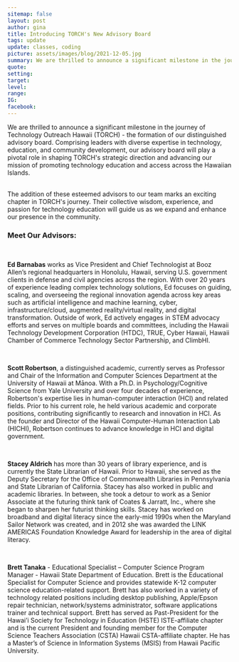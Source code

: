 ```yaml
---
sitemap: false
layout: post
author: gina
title: Introducing TORCH's New Advisory Board
tags: update
update: classes, coding
picture: assets/images/blog/2021-12-05.jpg
summary: We are thrilled to announce a significant milestone in the journey of Technology Outreach Hawaii (TORCH) - the formation of our distinguished advisory board.
quote: 
setting:
target:
level:
range:
IG:
facebook:
---
```

We are thrilled to announce a significant milestone in the journey of Technology Outreach Hawaii (TORCH) - the formation of our distinguished advisory board. Comprising leaders with diverse expertise in technology, education, and community development, our advisory board will play a pivotal role in shaping TORCH's strategic direction and advancing our mission of promoting technology education and access across the Hawaiian Islands.

<br/>
The addition of these esteemed advisors to our team marks an exciting chapter in TORCH's journey. Their collective wisdom, experience, and passion for technology education will guide us as we expand and enhance our presence in the community.


<br/>

### Meet Our Advisors:

<br/>

<strong>Ed Barnabas</strong> works as Vice President and Chief Technologist at Booz Allen’s regional headquarters in Honolulu, Hawaii, serving U.S. government clients in defense and civil agencies across the region. With over 20 years of experience leading complex technology solutions, Ed focuses on guiding, scaling, and overseeing the regional innovation agenda across key areas such as artificial intelligence and machine learning, cyber, infrastructure/cloud, augmented reality/virtual reality, and digital transformation. Outside of work, Ed actively engages in STEM advocacy efforts and serves on multiple boards and committees, including the Hawaii Technology Development Corporation (HTDC), TRUE, Cyber Hawaii, Hawaii Chamber of Commerce Technology Sector Partnership, and ClimbHI.

<br/>

<strong>Scott Robertson</strong>, a distinguished academic, currently serves as Professor and Chair of the Information and Computer Sciences Department at the University of Hawaii at Mānoa. With a Ph.D. in Psychology/Cognitive Science from Yale University and over four decades of experience, Robertson's expertise lies in human-computer interaction (HCI) and related fields. Prior to his current role, he held various academic and corporate positions, contributing significantly to research and innovation in HCI. As the founder and Director of the Hawaii Computer-Human Interaction Lab (HICHI), Robertson continues to advance knowledge in HCI and digital government.


<br/>

<strong>Stacey Aldrich</strong> has more than 30 years of library experience, and is currently the State Librarian of Hawaii. Prior to Hawaii, she served as the Deputy Secretary for the Office of Commonwealth Libraries in Pennsylvania and State Librarian of California. Stacey has also worked in public and academic libraries. In between, she took a detour to work as a Senior Associate at the futuring think tank of Coates & Jarratt, Inc., where she began to sharpen her futurist thinking skills. Stacey has worked on broadband and digital literacy since the early-mid 1990s when the Maryland Sailor Network was created, and in 2012 she was awarded the LINK AMERICAS Foundation Knowledge Award for leadership in the area of digital literacy.


<br/>

<strong>Brett Tanaka</strong> - Educational Specialist – Computer Science Program Manager - Hawaii State Department of Education. Brett is the Educational Specialist for Computer Science and provides statewide K-12 computer science education-related support. Brett has also worked in a variety of technology related positions including desktop publishing, Apple/Epson repair technician, network/systems administrator, software applications trainer and technical support. Brett has served as Past-President for the Hawai’i Society for Technology in Education (HSTE) ISTE-affiliate chapter and is the current President and founding member for the Computer Science Teachers Association (CSTA) Hawaii CSTA-affiliate chapter. He has a Master’s of Science in Information Systems (MSIS) from Hawaii Pacific University.


